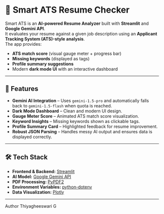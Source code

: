 # 📄 Smart ATS Resume Checker

Smart ATS is an **AI-powered Resume Analyzer** built with **Streamlit** and **Google Gemini API**.  
It evaluates your resume against a given job description using an **Applicant Tracking System (ATS)-style analysis**.  
The app provides:
- **ATS match score** (visual gauge meter + progress bar)
- **Missing keywords** (displayed as tags)
- **Profile summary suggestions**
- Modern **dark mode UI** with an interactive dashboard

---

## 🚀 Features
- **Gemini AI Integration** – Uses `gemini-1.5-pro` and automatically falls back to `gemini-1.5-flash` when quota is reached.
- **Dark Mode Dashboard** – Clean and modern UI design.
- **Gauge Meter Score** – Animated ATS match score visualization.
- **Keyword Insights** – Missing keywords shown as clickable tags.
- **Profile Summary Card** – Highlighted feedback for resume improvement.
- **Robust JSON Parsing** – Handles messy AI output and ensures data is displayed correctly.

---

## 🛠 Tech Stack
- **Frontend & Backend:** [Streamlit](https://streamlit.io/)
- **AI Model:** [Google Gemini API](https://ai.google.dev/)
- **PDF Processing:** [PyPDF2](https://pypi.org/project/PyPDF2/)
- **Environment Variables:** [python-dotenv](https://pypi.org/project/python-dotenv/)
- **Data Visualization:** [Plotly](https://plotly.com/python/)

---
Author
Thiyagheeswari G 
